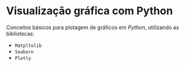 # Visualização gráfica com Python

Conceitos básicos para plotagem de gráficos em _Python_, utilizando as bibliotecas:
- `Matpltolib`
- `Seaborn`
- `Plotly`
